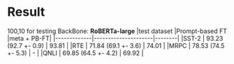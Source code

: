# Result

100,10 for testing
BackBone: **RoBERTa-large**
|test dataset |Prompt-based FT      |meta + PB-FT|
|-------------|---------------------|--------|
|SST-2        | 93.23 (92.7 +- 0.9) | 93.81 |
|RTE          | 71.84 (69.1 +- 3.6) | 74.01 |
|MRPC         | 78.53 (74.5 +- 5.3) | - |
|QNLI         | 69.85 (64.5 +- 4.2) | 69.92 |
